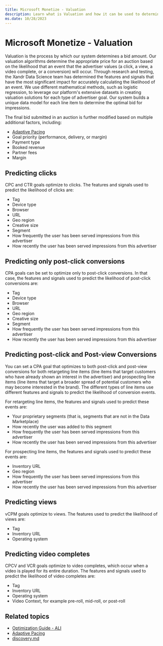 ```yaml
---
title: Microsoft Monetize - Valuation
description: Learn what is Valuation and how it can be used to determine bid amount.
ms.date: 10/28/2023
---
```



# Microsoft Monetize - Valuation

Valuation is the process by which our system determines a bid amount.
Our valuation algorithms determine the appropriate price for an auction
based on the likelihood that an event that the advertiser values (a
click, a view, a video complete, or a conversion) will occur. Through
research and testing, the Xandr Data Science
team has determined the features and signals that have the most
significant impact for accurately calculating the likelihood of an
event. We use different mathematical methods, such as logistic
regression, to leverage our platform's extensive datasets in creating
valuation solutions for each type of advertiser goal. Our system builds
a unique data model for each line item to determine the optimal bid for
impressions.

The final bid submitted in an auction is further modified based on
multiple additional factors, including:

- [Adaptive Pacing](adaptive-pacing.md)
- Goal priority (performance, delivery, or margin)
- Payment type
- Booked revenue
- Partner fees
- Margin

## Predicting clicks

CPC and CTR goals optimize to clicks. The features and signals used to
predict the likelihood of clicks are:

- Tag
- Device type
- Browser
- URL
- Geo region
- Creative size
- Segment
- How frequently the user has been served impressions from this
  advertiser
- How recently the user has been served impressions from this advertiser

## Predicting only post-click conversions

CPA goals can be set to optimize only to post-click conversions. In that
case, the features and signals used to predict the likelihood of
post-click conversions are:

- Tag
- Device type
- Browser
- URL
- Geo region
- Creative size
- Segment
- How frequently the user has been served impressions from this
  advertiser
- How recently the user has been served impressions from this advertiser

## Predicting post-click and Post-view Conversions

You can set a CPA goal that optimizes to both post-click and post-view
conversions for both retargeting line items (line items that target
customers who have already shown an interest in the advertiser) and
prospecting line items (line items that target a broader spread of
potential customers who may become interested in the brand). The
different types of line items use different features and signals to
predict the likelihood of conversion events.

For retargeting line items, the features and signals used to predict
these events are:

- Your proprietary segments (that is, segments that are not in the Data
  Marketplace)
- How recently the user was added to this segment
- How frequently the user has been served impressions from this
  advertiser
- How recently the user has been served impressions from this advertiser

For prospecting line items, the features and signals used to predict
these events are:

- Inventory URL
- Geo region
- How frequently the user has been served impressions from this
  advertiser
- How recently the user has been served impressions from this advertiser

## Predicting views

vCPM goals optimize to views. The features used to predict the
likelihood of views are:

- Tag
- Inventory URL
- Operating system

## Predicting video completes

CPCV and VCR goals optimize to video completes, which occur when a video
is played for its entire duration. The features and signals used to
predict the likelihood of video completes are:

- Tag
- Inventory URL
- Operating system
- Video Context, for example pre-roll, mid-roll, or post-roll

## Related topics

- [Optimization Guide - ALI](optimization-guide-ali.md)
- [Adaptive Pacing](adaptive-pacing.md)
- [discovery.md](discovery.md)